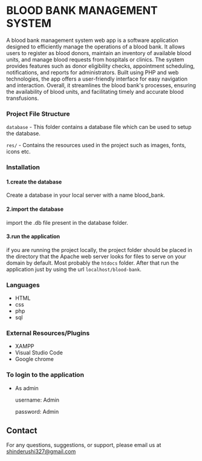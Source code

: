 # BLOOD BANK MANAGEMENT SYSTEM

A blood bank management system web app is a software application designed to efficiently manage the operations of a blood bank. It allows users to register as blood donors, maintain an inventory of available blood units, and manage blood requests from hospitals or clinics. The system provides features such as donor eligibility checks, appointment scheduling, notifications, and reports for administrators. Built using PHP and web technologies, the app offers a user-friendly interface for easy navigation and interaction. Overall, it streamlines the blood bank's processes, ensuring the availability of blood units, and facilitating timely and accurate blood transfusions. 


### Project File Structure

`database` -  This folder contains a database file which can be used to setup the database.

`res/` - Contains the resources used in the project such as images, fonts, icons etc.

### Installation

#### 1.create the database
Create a database in your local server with a name blood_bank.

#### 2.import the database 
import the .db file present in the database folder.

#### 3.run the application
if you are running the project locally, the project folder should be placed in the directory that the Apache web server looks for files to serve on your domain by default. Most probably the `htdocs` folder. After that run the application just by using the url `localhost/blood-bank`.


### Languages

- HTML
- css
- php
- sql

### External Resources/Plugins

- XAMPP
- Visual Studio Code
- Google chrome


### To login to the application
- As admin

    username:   Admin
    
    password:   Admin
  
## Contact

For any questions, suggestions, or support, please email us at shinderushi327@gmail.com
